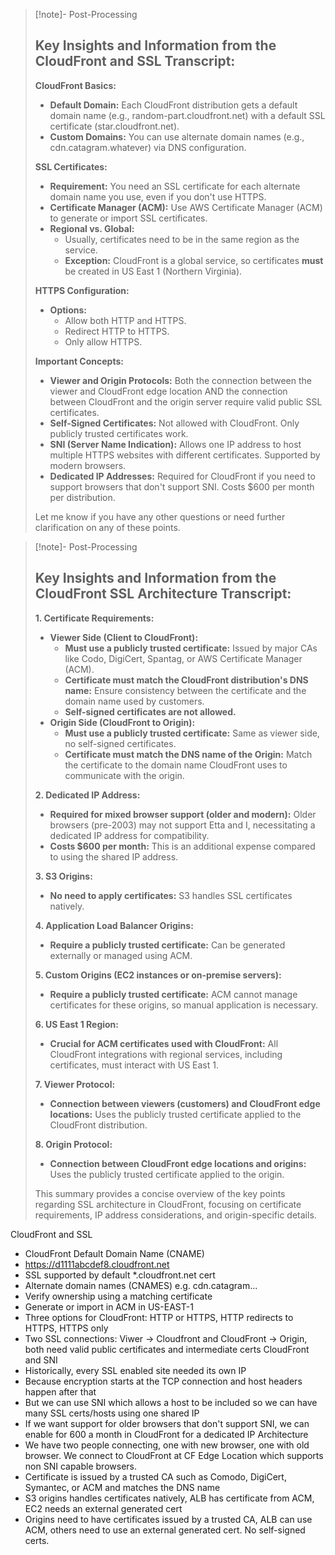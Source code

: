 
>[!note]- Post-Processing
>## Key Insights and Information from the CloudFront and SSL Transcript:
>
>**CloudFront Basics:**
>
>* **Default Domain:** Each CloudFront distribution gets a default domain name (e.g., random-part.cloudfront.net) with a default SSL certificate (star.cloudfront.net).
>* **Custom Domains:** You can use alternate domain names (e.g., cdn.catagram.whatever) via DNS configuration.
>
>**SSL Certificates:**
>
>* **Requirement:** You need an SSL certificate for each alternate domain name you use, even if you don't use HTTPS.
>* **Certificate Manager (ACM):** Use AWS Certificate Manager (ACM) to generate or import SSL certificates.
>* **Regional vs. Global:**
>    * Usually, certificates need to be in the same region as the service.
>    * **Exception:** CloudFront is a global service, so certificates **must** be created in US East 1 (Northern Virginia).
>
>**HTTPS Configuration:**
>
>* **Options:**
>    * Allow both HTTP and HTTPS.
>    * Redirect HTTP to HTTPS.
>    * Only allow HTTPS.
>
>**Important Concepts:**
>
>* **Viewer and Origin Protocols:** Both the connection between the viewer and CloudFront edge location AND the connection between CloudFront and the origin server require valid public SSL certificates.
>* **Self-Signed Certificates:** Not allowed with CloudFront. Only publicly trusted certificates work.
>* **SNI (Server Name Indication):**  Allows one IP address to host multiple HTTPS websites with different certificates. Supported by modern browsers.
>* **Dedicated IP Addresses:** Required for CloudFront if you need to support browsers that don't support SNI. Costs $600 per month per distribution.
>
>
>Let me know if you have any other questions or need further clarification on any of these points.
>

>[!note]- Post-Processing
>## Key Insights and Information from the CloudFront SSL Architecture Transcript:
>
>**1. Certificate Requirements:**
>
>* **Viewer Side (Client to CloudFront):**
>    * **Must use a publicly trusted certificate:** Issued by major CAs like Codo, DigiCert, Spantag, or AWS Certificate Manager (ACM).
>    * **Certificate must match the CloudFront distribution's DNS name:**  Ensure consistency between the certificate and the domain name used by customers.
>    * **Self-signed certificates are not allowed.**
>* **Origin Side (CloudFront to Origin):**
>    * **Must use a publicly trusted certificate:** Same as viewer side, no self-signed certificates.
>    * **Certificate must match the DNS name of the Origin:**  Match the certificate to the domain name CloudFront uses to communicate with the origin.
>
>**2. Dedicated IP Address:**
>
>* **Required for mixed browser support (older and modern):**  Older browsers (pre-2003) may not support Etta and I, necessitating a dedicated IP address for compatibility.
>* **Costs $600 per month:**  This is an additional expense compared to using the shared IP address.
>
>**3. S3 Origins:**
>
>* **No need to apply certificates:** S3 handles SSL certificates natively.
>
>**4. Application Load Balancer Origins:**
>
>* **Require a publicly trusted certificate:** Can be generated externally or managed using ACM.
>
>**5. Custom Origins (EC2 instances or on-premise servers):**
>
>* **Require a publicly trusted certificate:** ACM cannot manage certificates for these origins, so manual application is necessary.
>
>**6. US East 1 Region:**
>
>* **Crucial for ACM certificates used with CloudFront:**  All CloudFront integrations with regional services, including certificates, must interact with US East 1.
>
>**7. Viewer Protocol:**
>
>* **Connection between viewers (customers) and CloudFront edge locations:**  Uses the publicly trusted certificate applied to the CloudFront distribution.
>
>**8. Origin Protocol:**
>
>* **Connection between CloudFront edge locations and origins:**  Uses the publicly trusted certificate applied to the origin.
>
>
>
>This summary provides a concise overview of the key points regarding SSL architecture in CloudFront, focusing on certificate requirements, IP address considerations, and origin-specific details.
>

CloudFront and SSL 
- CloudFront Default Domain Name (CNAME)
- https://d1111abcdef8.cloudfront.net
- SSL supported by default \*.cloudfront.net cert
- Alternate domain names (CNAMES) e.g. cdn.catagram...
- Verify ownership using a matching certificate
- Generate or import in ACM in US-EAST-1
- Three options for CloudFront: HTTP or HTTPS, HTTP redirects to HTTPS, HTTPS only
- Two SSL connections: Viwer -> Cloudfront and CloudFront -> Origin, both need valid public certificates and intermediate certs
CloudFront and SNI
- Historically, every SSL enabled site needed its own IP
- Because encryption starts at the TCP connection and host headers happen after that
- But we can use SNI which allows a host to be included so we can have many SSL certs/hosts using one shared IP
- If we want support for older browsers that don't support SNI, we can enable for 600 a month in CloudFront for a dedicated IP
Architecture
- We have two people connecting, one with new browser, one with old browser. We connect to CloudFront at CF Edge Location which supports non SNI capable browsers.
- Certificate is issued by a trusted CA such as Comodo, DigiCert, Symantec, or ACM and matches the DNS name
- S3 origins handles certificates natively, ALB has certificate from ACM, EC2 needs an external generated cert
- Origins need to have certificates issued by a trusted CA, ALB can use ACM, others need to use an external generated cert. No self-signed certs.